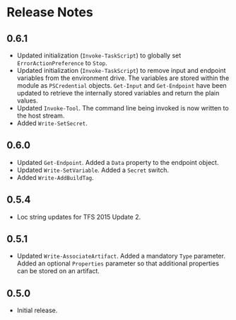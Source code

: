 # Release Notes

## 0.6.1
 * Updated initialization (`Invoke-TaskScript`) to globally set `ErrorActionPreference` to `Stop`.
 * Updated initialization (`Invoke-TaskScript`) to remove input and endpoint variables from the environment drive. The variables are stored within the module as `PSCredential` objects. `Get-Input` and `Get-Endpoint` have been updated to retrieve the internally stored variables and return the plain values.
 * Updated `Invoke-Tool`. The command line being invoked is now written to the host stream.
 * Added `Write-SetSecret`.

## 0.6.0
 * Updated `Get-Endpoint`. Added a `Data` property to the endpoint object.
 * Updated `Write-SetVariable`. Added a `Secret` switch.
 * Added `Write-AddBuildTag`.

## 0.5.4
 * Loc string updates for TFS 2015 Update 2.

## 0.5.1
 * Updated `Write-AssociateArtifact`. Added a mandatory `Type` parameter. Added an optional `Properties` parameter so that additional properties can be stored on an artifact.

## 0.5.0
 * Initial release.
